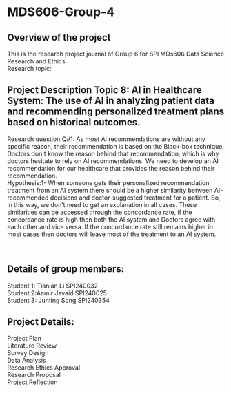 # MDS606-Group-4

## Overview of the project<br />
  This is the research project journal of Group 6 for SPl MDs606 Data Science Research and Ethics.<br />
  Research topic:<br />
  
## Project Description Topic 8: AI in Healthcare System: The use of AI in analyzing patient data and recommending personalized treatment plans based on historical outcomes.<br />
  Research question:Q#1: As most AI recommendations are without any specific reason, their recommendation is based on the Black-box technique, Doctors don't know the reason behind that recommendation, which is why doctors hesitate to rely on AI recommendations. We need to develop an AI recommendation for our healthcare that provides the reason behind their recommendation.
<br />
  Hypothesis:1-  When someone gets their personalized recommendation treatment from an AI system there should be a higher similarity between AI-recommended decisions and doctor-suggested treatment for a patient. So, in this way, we don’t need to get an explanation in all cases.  These similarities can be accessed through the concordance rate, if the concordance rate is high then both the AI system and Doctors agree with each other and vice versa. If the concordance rate still remains higher in most cases then doctors will leave most of the treatment to an AI system.

<br />
  
## Details of group members:<br />
  Student 1: Tianlan Li SPI240032 <br />
  Student 2:Aamir Javaid SPI240025 <br />
  Student 3: Junting Song SPI240354 <br />

## Project Details:<br />
  Project Plan<br />
  Literature Review<br />
  Survey Design<br />
  Data Analysis<br />
  Research Ethics Approval<br />
  Research Proposal<br />
  Project Reflection<br />

